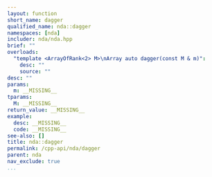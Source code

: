 ```yaml
---
layout: function
short_name: dagger
qualified_name: nda::dagger
namespaces: [nda]
includer: nda/nda.hpp
brief: ""
overloads:
  "template <ArrayOfRank<2> M>\nArray auto dagger(const M & m)":
    desc: ""
    source: ""
desc: ""
params:
  m: __MISSING__
tparams:
  M: __MISSING__
return_value: __MISSING__
example:
  desc: __MISSING__
  code: __MISSING__
see-also: []
title: nda::dagger
permalink: /cpp-api/nda/dagger
parent: nda
nav_exclude: true
...
```


